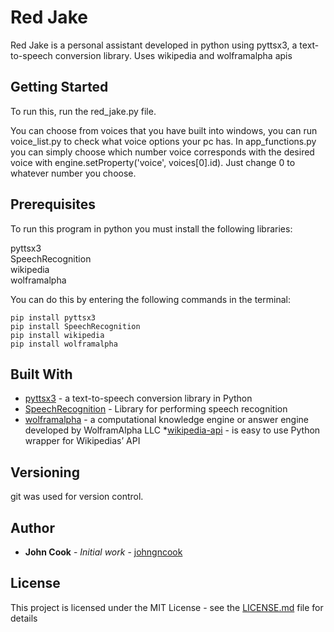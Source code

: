 # Red Jake
Red Jake is a personal assistant developed in python using pyttsx3, a text-to-speech conversion library.
Uses wikipedia and wolframalpha apis

## Getting Started

To run this, run the red_jake.py file.

You can choose from voices that you have built into windows, you can run voice_list.py to check what voice options your pc has. In app_functions.py you can simply choose which number voice corresponds with the desired voice with engine.setProperty('voice', voices[0].id). Just change 0 to whatever number you choose.

## Prerequisites

To run this program in python you must install the following libraries:

pyttsx3            
SpeechRecognition  
wikipedia          
wolframalpha       

You can do this by entering the following commands in the terminal:
```
pip install pyttsx3            
pip install SpeechRecognition  
pip install wikipedia          
pip install wolframalpha    
```

## Built With

* [pyttsx3](https://pypi.org/project/pyttsx3/#:~:text=Programming%20Language-,Project%20description,both%20Python%202%20and%203.) - a text-to-speech conversion library in Python
* [SpeechRecognition](https://pypi.org/project/SpeechRecognition/) - Library for performing speech recognition
* [wolframalpha](https://www.wolframalpha.com/) - a computational knowledge engine or answer engine developed by WolframAlpha LLC
*[wikipedia-api](https://pypi.org/project/Wikipedia-API) - is easy to use Python wrapper for Wikipedias’ API

## Versioning

git was used for version control.

## Author

* **John Cook** - *Initial work* - [johngncook](https://github.com/johngncook)

## License

This project is licensed under the MIT License - see the [LICENSE.md](LICENSE.md) file for details




